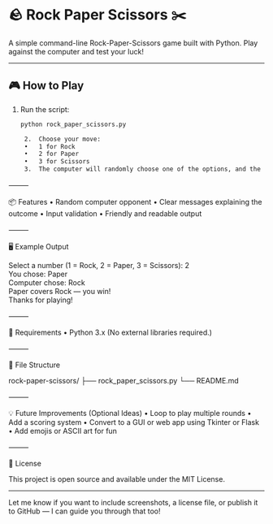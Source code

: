 
# 🪨 Rock Paper Scissors ✂️

A simple command-line Rock-Paper-Scissors game built with Python. Play against the computer and test your luck!

---

## 🎮 How to Play

1. Run the script:
   ```bash
   python rock_paper_scissors.py

	2.	Choose your move:
	•	1 for Rock
	•	2 for Paper
	•	3 for Scissors
	3.	The computer will randomly choose one of the options, and the game will tell you the result.

⸻

📦 Features
	•	Random computer opponent
	•	Clear messages explaining the outcome
	•	Input validation
	•	Friendly and readable output

⸻

🖥️ Example Output

Select a number (1 = Rock, 2 = Paper, 3 = Scissors): 2  
You chose: Paper  
Computer chose: Rock  
Paper covers Rock — you win!  
Thanks for playing!


⸻

🚀 Requirements
	•	Python 3.x
(No external libraries required.)

⸻

📁 File Structure

rock-paper-scissors/
├── rock_paper_scissors.py
└── README.md


⸻

💡 Future Improvements (Optional Ideas)
	•	Loop to play multiple rounds
	•	Add a scoring system
	•	Convert to a GUI or web app using Tkinter or Flask
	•	Add emojis or ASCII art for fun

⸻

📜 License

This project is open source and available under the MIT License.

---

Let me know if you want to include screenshots, a license file, or publish it to GitHub — I can guide you through that too!
